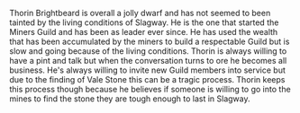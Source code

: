 Thorin Brightbeard is overall a jolly dwarf and has not seemed to been tainted by the living conditions of Slagway. He is the one that started the Miners Guild and has been as leader ever since. He has used the wealth that has been accumulated by the miners to build a respectable Guild but is slow and going because of the living conditions. Thorin is always willing to have a pint and talk but when the conversation turns to ore he becomes all business. He's always willing to invite new Guild members into service but due to the finding of Vale Stone this can be a tragic process. Thorin keeps this process though because he believes if someone is willing to go into the mines to find the stone they are tough enough to last in Slagway. 
